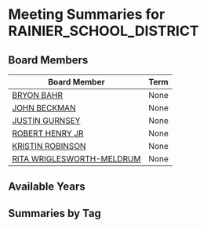 # Meeting Summaries for RAINIER_SCHOOL_DISTRICT

## Board Members

| Board Member       | Term           |
|--------------------|----------------|
| [BRYON BAHR](board_member_289.md) | None |
| [JOHN BECKMAN](board_member_290.md) | None |
| [JUSTIN GURNSEY](board_member_291.md) | None |
| [ROBERT HENRY JR](board_member_292.md) | None |
| [KRISTIN ROBINSON](board_member_293.md) | None |
| [RITA WRIGLESWORTH-MELDRUM](board_member_294.md) | None |

## Available Years

## Summaries by Tag
